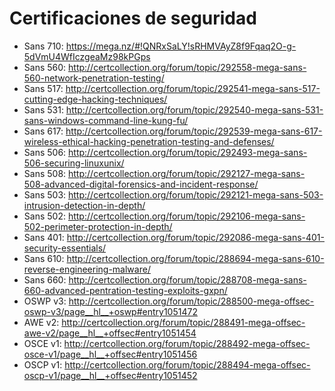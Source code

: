 # Certificaciones de seguridad

- Sans 710: https://mega.nz/#!QNRxSaLY!sRHMVAyZ8f9Fqaq2O-g-5dVmU4WfIczgeaMz98kPGps
- Sans 560: http://certcollection.org/forum/topic/292558-mega-sans-560-network-penetration-testing/
- Sans 517: http://certcollection.org/forum/topic/292541-mega-sans-517-cutting-edge-hacking-techniques/
- Sans 531: http://certcollection.org/forum/topic/292540-mega-sans-531-sans-windows-command-line-kung-fu/
- Sans 617: http://certcollection.org/forum/topic/292539-mega-sans-617-wireless-ethical-hacking-penetration-testing-and-defenses/
- Sans 506: http://certcollection.org/forum/topic/292493-mega-sans-506-securing-linuxunix/
- Sans 508: http://certcollection.org/forum/topic/292127-mega-sans-508-advanced-digital-forensics-and-incident-response/
- Sans 503: http://certcollection.org/forum/topic/292121-mega-sans-503-intrusion-detection-in-depth/
- Sans 502: http://certcollection.org/forum/topic/292106-mega-sans-502-perimeter-protection-in-depth/
- Sans 401: http://certcollection.org/forum/topic/292086-mega-sans-401-security-essentials/
- Sans 610: http://certcollection.org/forum/topic/288694-mega-sans-610-reverse-engineering-malware/
- Sans 660: http://certcollection.org/forum/topic/288708-mega-sans-660-advanced-pentration-testing-exploits-gxpn/
- OSWP v3: http://certcollection.org/forum/topic/288500-mega-offsec-oswp-v3/page__hl__+oswp#entry1051472
- AWE v2: http://certcollection.org/forum/topic/288491-mega-offsec-awe-v2/page__hl__+offsec#entry1051454
- OSCE v1: http://certcollection.org/forum/topic/288492-mega-offsec-osce-v1/page__hl__+offsec#entry1051456
- OSCP v1: http://certcollection.org/forum/topic/288494-mega-offsec-oscp-v1/page__hl__+offsec#entry1051452
